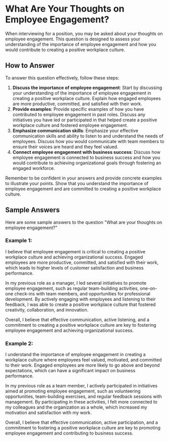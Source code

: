 What Are Your Thoughts on Employee Engagement?
===================================================================

When interviewing for a position, you may be asked about your thoughts on employee engagement. This question is designed to assess your understanding of the importance of employee engagement and how you would contribute to creating a positive workplace culture.

How to Answer
-------------

To answer this question effectively, follow these steps:

1. **Discuss the importance of employee engagement**: Start by discussing your understanding of the importance of employee engagement in creating a positive workplace culture. Explain how engaged employees are more productive, committed, and satisfied with their work.
2. **Provide examples**: Provide specific examples of how you have contributed to employee engagement in past roles. Discuss any initiatives you have led or participated in that helped create a positive workplace culture and fostered employee engagement.
3. **Emphasize communication skills**: Emphasize your effective communication skills and ability to listen to and understand the needs of employees. Discuss how you would communicate with team members to ensure their voices are heard and they feel valued.
4. **Connect employee engagement with business success**: Discuss how employee engagement is connected to business success and how you would contribute to achieving organizational goals through fostering an engaged workforce.

Remember to be confident in your answers and provide concrete examples to illustrate your points. Show that you understand the importance of employee engagement and are committed to creating a positive workplace culture.

Sample Answers
--------------

Here are some sample answers to the question "What are your thoughts on employee engagement?"

### Example 1:

I believe that employee engagement is critical to creating a positive workplace culture and achieving organizational success. Engaged employees are more productive, committed, and satisfied with their work, which leads to higher levels of customer satisfaction and business performance.

In my previous role as a manager, I led several initiatives to promote employee engagement, such as regular team-building activities, one-on-one check-ins with team members, and opportunities for professional development. By actively engaging with employees and listening to their feedback, I was able to create a positive workplace culture that fostered creativity, collaboration, and innovation.

Overall, I believe that effective communication, active listening, and a commitment to creating a positive workplace culture are key to fostering employee engagement and achieving organizational success.

### Example 2:

I understand the importance of employee engagement in creating a workplace culture where employees feel valued, motivated, and committed to their work. Engaged employees are more likely to go above and beyond expectations, which can have a significant impact on business performance.

In my previous role as a team member, I actively participated in initiatives aimed at promoting employee engagement, such as volunteering opportunities, team-building exercises, and regular feedback sessions with management. By participating in these activities, I felt more connected to my colleagues and the organization as a whole, which increased my motivation and satisfaction with my work.

Overall, I believe that effective communication, active participation, and a commitment to fostering a positive workplace culture are key to promoting employee engagement and contributing to business success.
